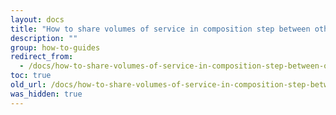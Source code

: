 ```yaml
---
layout: docs
title: "How to share volumes of service in composition step between other yml steps"
description: ""
group: how-to-guides
redirect_from:
  - /docs/how-to-share-volumes-of-service-in-composition-step-between-other-yml-steps
toc: true
old_url: /docs/how-to-share-volumes-of-service-in-composition-step-between-other-yml-steps
was_hidden: true
---
```

